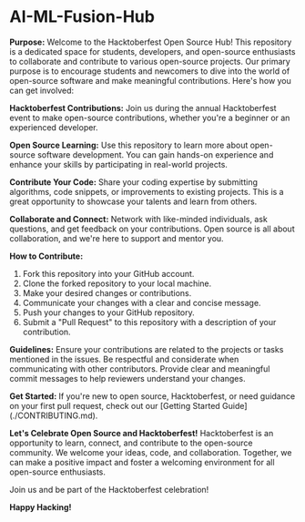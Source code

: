 # AI-ML-Fusion-Hub

**Purpose:**
Welcome to the Hacktoberfest Open Source Hub! This repository is a dedicated space for students, developers, and open-source enthusiasts to collaborate and contribute to various open-source projects. Our primary purpose is to encourage students and newcomers to dive into the world of open-source software and make meaningful contributions. Here's how you can get involved:

**Hacktoberfest Contributions:** Join us during the annual Hacktoberfest event to make open-source contributions, whether you're a beginner or an experienced developer.

**Open Source Learning:** Use this repository to learn more about open-source software development. You can gain hands-on experience and enhance your skills by participating in real-world projects.

**Contribute Your Code:** Share your coding expertise by submitting algorithms, code snippets, or improvements to existing projects. This is a great opportunity to showcase your talents and learn from others.

**Collaborate and Connect:** Network with like-minded individuals, ask questions, and get feedback on your contributions. Open source is all about collaboration, and we're here to support and mentor you.

**How to Contribute:**
1. Fork this repository into your GitHub account.
2. Clone the forked repository to your local machine.
3. Make your desired changes or contributions.
4. Communicate your changes with a clear and concise message.
5. Push your changes to your GitHub repository.
6. Submit a "Pull Request" to this repository with a description of your contribution.

**Guidelines:**
Ensure your contributions are related to the projects or tasks mentioned in the issues.
Be respectful and considerate when communicating with other contributors.
Provide clear and meaningful commit messages to help reviewers understand your changes.

**Get Started:**
If you're new to open source, Hacktoberfest, or need guidance on your first pull request, check out our [Getting Started Guide] (./CONTRIBUTING.md).

**Let's Celebrate Open Source and Hacktoberfest!**
Hacktoberfest is an opportunity to learn, connect, and contribute to the open-source community. We welcome your ideas, code, and collaboration. Together, we can make a positive impact and foster a welcoming environment for all open-source enthusiasts.

Join us and be part of the Hacktoberfest celebration!

**Happy Hacking!**

